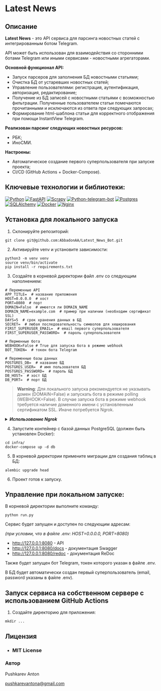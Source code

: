 # Latest News
  
 ## Описание 
  
 **Latest News** - это API сервиса для парсинга новостных статей с интегрированным ботом Telegram.

 API может быть использован для взаимодействия со сторонними ботами Telegram или иными сервисами - новостными агрегаторами.

 **Основной функционал API:**
 - Запуск парсеров для заполнения БД новостными статьями;
 - Очистка БД от устаревших новостных статей;
 - Управление пользователями: регистрация, аутентификация, авторизация, редактирование;
 - Получение из БД записей с новостными статьями с возможностью фильтрации. Полученные пользователем статьи помечаются прочитанными и исключаются из ответа при следующих запросах;
 - Формирование html-шаблона статьи для корректного отображения при помощи InstantView Telegram.

 **Реализован парсинг следующих новостных ресурсов:**
 - РБК;
 - ИноСМИ.
  
 **Настроены:** 
 - Автоматическое создание первого суперпользователя при запуске проекта;
 - CI/CD (GitHub Actions + Docker-Compose).
  
 ## Ключевые технологии и библиотеки: 
 [![Python][Python-badge]][Python-url]
 [![FastAPI][FastAPI-badge]][FastAPI-url]
 [![Scrapy][Scrapy-badge]][Scrapy-url]
 [![Python-telegram-bot][Python-telegram-bot-badge]][Python-telegram-bot-url]
 [![Postgres][Postgres-badge]][Postgres-url]
 [![SQLAlchemy][SQLAlchemy-badge]][SQLAlchemy-url]
 [![Docker][Docker-badge]][Docker-url]
 [![Nginx][Nginx-badge]][Nginx-url]

 ## Установка для локального запуска
 1. Склонируйте репозиторий: 
 ```shell
 git clone git@github.com:AbbadonAA/Latest_News_Bot.git
 ``` 
 2. Активируйте venv и установите зависимости: 
 ```shell
 python3 -m venv venv 
 source venv/bin/activate 
 pip install -r requirements.txt 
 ``` 
 3. Создайте в корневой директории файл .env со следующим наполнением: 
 ```dotenv
# Переменные API
APP_TITLE=  # название приложения
HOST=0.0.0.0  # хост
PORT=8080  # порт
DOMAIN=False  # имеется ли DOMAIN_NAME
DOMAIN_NAME=example.com  # пример при наличии (необходим сертификат SSL)
DAYS=5  # срок хранения данных в БД
SECRET=  # любая последовательность символов для хеширования
FIRST_SUPERUSER_EMAIL=  # email первого суперпользователя
FIRST_SUPERUSER_PASSWORD=  # пароль суперпользователя

# Перменные бота
WEBHOOK=False # True для запуска бота в режиме webhook
BOT_TOKEN=  # токен бота Telegram

# Переменные базы данных
POSTGRES_DB=  # название БД
POSTGRES_USER=  # имя пользователя БД
POSTGRES_PASSWORD=  # пароль БД
DB_HOST=  # хост БД
DB_PORT=  # порт БД
 ``` 

> **Warning**:
> Для локального запуска рекомендуется не указывать домен (DOMAIN=False) и запускать бота в режиме polling (WEBHOOK=False). В случае запуска бота в режиме webhook требуется наличие доменного имени с установленным сертификатом SSL. Иначе потребуется Ngrok.

<details>
<summary><b><i>Использование Ngrok</i></b></summary>

В случае отсутствия доменного имени с
установленным SSL-сертификатом для запуска бота в режиме webhook можно использовать Ngrok. Этот инструмент позволяет создавать временный
общедоступный адрес (туннель) локального сервера,
находящимся за NAT или брандмауэром.

Подробнее: https://ngrok.com/

1. Установите Ngrok, следуя официальным инструкциям:

    https://ngrok.com/download

2. Запустите Ngrok и введите команду:
    ```shell
    ngrok http 80
    ```
3. Задайте значение переменной окружения (.env):
    ```dotenv
    DOMAIN_NAME=1234-56-78-9.eu.ngrok.io  # Пример
    ```
</details>

 4. Запустите контейнер с базой данных PostgreSQL (должен быть установлен Docker): 
 ```shell
 cd infra/
 docker-compose up -d db
 ``` 
 5. В корневой директории примените миграции для создания таблиц в БД: 
 ```shell
 alembic upgrade head 
 ``` 
 6. Проект готов к запуску. 


 ## Управление при локальном запуске: 
 В корневой директории выполните команду: 
 ```shell
 python run.py
 ``` 
 Сервис будет запущен и доступен по следующим адресам:

 *(при условии, что в файле .env: HOST=0.0.0.0, PORT=8080)*
 - http://127.0.0.1:8080 - API 
 - http://127.0.0.1:8080/docs - документация Swagger
 - http://127.0.0.1:8080/redoc - документация ReDoc 
  
 Также будет запущен бот Telegram, токен которого указан в файле .env.

 В БД будет автоматически создан первый суперпользователь (email, password указаны в файле .env).

 ## Запуск сервиса на собственном сервере с использованием GitHub Actions
 1. Создайте директорию для приложения: 
 ```shell
 mkdir ... 
 ``` 
  
 ## Лицензия 
 - ### **MIT License** 
  
 ### Автор 
 Pushkarev Anton 
  
 pushkarevantona@gmail.com

 <!-- MARKDOWN LINKS & BADGES -->

[Python-url]: https://www.python.org/
[Python-badge]: https://img.shields.io/badge/Python-14354C?style=for-the-badge&logo=python&logoColor=white

[FastAPI-url]: https://fastapi.tiangolo.com/
[FastAPI-badge]: https://img.shields.io/badge/FastAPI-005571?style=for-the-badge&logo=fastapi

[Scrapy-url]: https://pypi.org/project/Scrapy/
[Scrapy-badge]: https://img.shields.io/badge/-Scrapy-forestgreen?style=for-the-badge&

[Python-telegram-bot-url]: https://github.com/python-telegram-bot/python-telegram-bot
[Python-telegram-bot-badge]: https://img.shields.io/badge/python--telegram--bot-2CA5E0?style=for-the-badge

[Postgres-url]: https://www.postgresql.org/
[Postgres-badge]: https://img.shields.io/badge/postgres-%23316192.svg?style=for-the-badge&logo=postgresql&logoColor=white

[SQLAlchemy-url]: https://pypi.org/project/SQLAlchemy/
[SQLAlchemy-badge]: https://img.shields.io/badge/-SQLAlchemy-dimgrey?style=for-the-badge&

[Docker-url]: https://www.docker.com/
[Docker-badge]: https://img.shields.io/badge/docker-%230db7ed.svg?style=for-the-badge&logo=docker&logoColor=white

[Nginx-url]: https://nginx.org
[Nginx-badge]: https://img.shields.io/badge/nginx-%23009639.svg?style=for-the-badge&logo=nginx&logoColor=white~~
